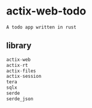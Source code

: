 # actix-web-todo

    A todo app written in rust

## library

```rust
actix-web
actix-rt
actix-files
actix-session
tera
sqlx
serde
serde_json
```
